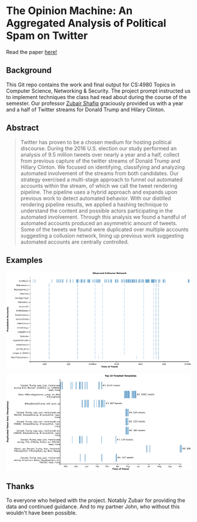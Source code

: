 # **The Opinion Machine:** An Aggregated Analysis of Political Spam on Twitter

Read the paper [here!](documentation/paper.md)

## Background

This Git repo contains the work and final output for CS:4980 Topics in Computer Science, Networking & Security. The project prompt instructed us to implement techniques the class had read about during the course of the semester. Our professor [Zubair Shafiq](https://twitter.com/zubair_shafiq) graciously provided us with a year and a half of Twitter streams for Donald Trump and Hilary Clinton.

## Abstract

> Twitter has proven to be a chosen medium for hosting political discourse. During the 2016 U.S. election our study performed an analysis of 9.5 million tweets over nearly a year and a half, collect from previous capture of the twitter streams of Donald Trump and Hillary Clinton. We focused on identifying, classifying and analyzing automated involvement of the streams from both candidates. Our strategy exercised a multi-stage approach to funnel out automated accounts within the stream, of which we call the tweet rendering pipeline. The pipeline uses a hybrid approach and expands upon previous work to detect automated behavior. With our distilled rendering pipeline results, we applied a hashing technique to understand the content and possible actors participating in the automated involvement. Through this analysis we found a handful of automated accounts produced an asymmetric amount of tweets. Some of the tweets we found were duplicated over multiple accounts suggesting a collusion network, lining up previous work suggesting automated accounts are centrally controlled.


## Examples

![Example of a Collusion Network, we see many sock-puppets tweeting concurrently.](viz/paper/timeline/collusion-network-on-twitter.png "Collusion Network")

![Top Tweeted Hashes](viz/paper/timeline/top-10-hashes.png "Most Tweeted Hashes")


## Thanks

To everyone who helped with the project. Notably Zubair for providing the data and continued guidance. And to my partner John, who without this wouldn't have been possible. 
